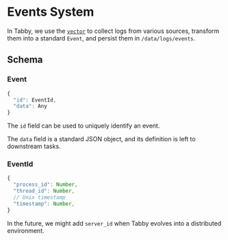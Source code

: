 # Events System

In Tabby, we use the [`vector`](../../deployment/config/vector.toml) to collect logs from various sources, transform them into a standard `Event`, and persist them in `/data/logs/events`.

## Schema

### Event

```jsx
{
  "id": EventId,
  "data": Any
}
```

The `id` field can be used to uniquely identify an event.

The `data`  field is a standard JSON object, and its definition is left to downstream tasks.

### EventId

```jsx
{
  "process_id": Number,
  "thread_id": Number,
  // Unix timestamp
  "timestamp": Number,
}
```

In the future, we might add `server_id` when Tabby evolves into a distributed environment.
